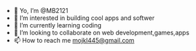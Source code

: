 - 👋 Yo, I’m @MB2121
- 👀 I’m interested in building cool apps and softwer
- 🌱 I’m currently learning coding
- 💞️ I’m looking to collaborate on web development,games,apps
- 📫 How to reach me mojkl445@gmail.com
<!---
MB2121/MB2121 is a ✨ special ✨ repository because its `README.md` (this file) appears on your GitHub profile.
You can click the Preview link to take a look at your changes.
--->
